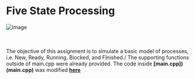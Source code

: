 # Five State Processing
![image](https://user-images.githubusercontent.com/91383782/236699072-d353e49f-ada1-4ed4-90f0-5de56ed2f6c4.png)<br/>
<br/><br/>

The objective of this assignment is to simulate a basic model of processes, i.e. New, Ready, Running, Blocked, and Finished./
The supporting functions outside of main.cpp were already provided. The code inside __[main.cpp])(main.cpp)__ was modified __[here](main.cpp#L80-284)__
